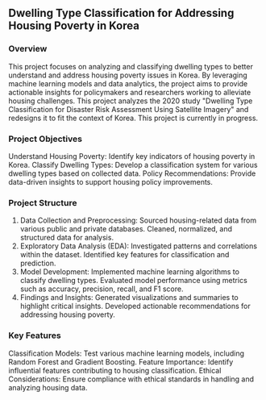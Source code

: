 ## Dwelling Type Classification for Addressing Housing Poverty in Korea

### Overview
This project focuses on analyzing and classifying dwelling types to better understand and address housing poverty issues in Korea. By leveraging machine learning models and data analytics, the project aims to provide actionable insights for policymakers and researchers working to alleviate housing challenges.
This project analyzes the 2020 study "Dwelling Type Classification for Disaster Risk Assessment Using Satellite Imagery" and redesigns it to fit the context of Korea.
This project is currently in progress.

### Project Objectives
Understand Housing Poverty: Identify key indicators of housing poverty in Korea.
Classify Dwelling Types: Develop a classification system for various dwelling types based on collected data.
Policy Recommendations: Provide data-driven insights to support housing policy improvements.

### Project Structure
1. Data Collection and Preprocessing:
Sourced housing-related data from various public and private databases.
Cleaned, normalized, and structured data for analysis.
2. Exploratory Data Analysis (EDA):
Investigated patterns and correlations within the dataset.
Identified key features for classification and prediction.
3. Model Development:
Implemented machine learning algorithms to classify dwelling types.
Evaluated model performance using metrics such as accuracy, precision, recall, and F1 score.
4. Findings and Insights:
Generated visualizations and summaries to highlight critical insights.
Developed actionable recommendations for addressing housing poverty.

### Key Features
Classification Models: Test various machine learning models, including Random Forest and Gradient Boosting.
Feature Importance: Identify influential features contributing to housing classification.
Ethical Considerations: Ensure compliance with ethical standards in handling and analyzing housing data.
